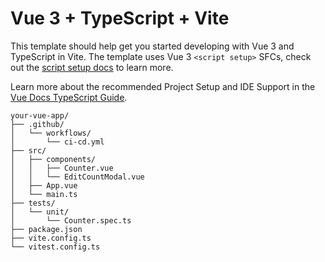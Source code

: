 # Vue 3 + TypeScript + Vite

This template should help get you started developing with Vue 3 and TypeScript in Vite. The template uses Vue 3 `<script setup>` SFCs, check out the [script setup docs](https://v3.vuejs.org/api/sfc-script-setup.html#sfc-script-setup) to learn more.

Learn more about the recommended Project Setup and IDE Support in the [Vue Docs TypeScript Guide](https://vuejs.org/guide/typescript/overview.html#project-setup).
```
your-vue-app/
├── .github/
│   └── workflows/
│       └── ci-cd.yml
├── src/
│   ├── components/
│   │   ├── Counter.vue
│   │   └── EditCountModal.vue
│   ├── App.vue
│   └── main.ts
├── tests/
│   └── unit/
│       └── Counter.spec.ts
├── package.json
├── vite.config.ts
└── vitest.config.ts
```
